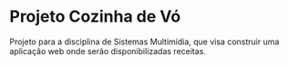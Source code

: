 # Projeto Cozinha de Vó

<p>Projeto para a disciplina de Sistemas Multimídia, que visa construir uma aplicação web onde serão disponibilizadas receitas.</p>
